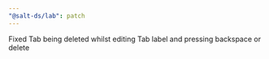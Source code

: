 ```yaml
---
"@salt-ds/lab": patch
---
```


Fixed Tab being deleted whilst editing Tab label and pressing backspace or delete
